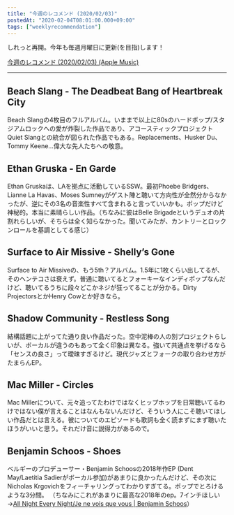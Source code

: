 ```yaml
---
title: "今週のレコメンド (2020/02/03)"
postedAt: "2020-02-04T08:01:00.000+09:00"
tags: ["weeklyrecommendation"]
---
```


しれっと再開。今年も毎週月曜日に更新(を目指)します！

[今週のレコメンド (2020/02/03) (Apple Music)](https://music.apple.com/jp/playlist/%E4%BB%8A%E9%80%B1%E3%81%AE%E3%83%AC%E3%82%B3%E3%83%A1%E3%83%B3%E3%83%89-2020-02-03/pl.u-pMyl79ECYZ07g6)

---

## Beach Slang - The Deadbeat Bang of Heartbreak City

Beach Slangの4枚目のフルアルバム。いままで以上に80sのハードポップ/スタジアムロックへの愛が炸裂した作品であり、アコースティックプロジェクトQuiet Slangとの統合が図られた作品でもある。Replacements、Husker Du、Tommy Keene…偉大な先人たちへの敬意。

## Ethan Gruska - En Garde

Ethan Gruskaは、LAを拠点に活動しているSSW。最初Phoebe Bridgers、Lianne La Havas、Moses Sumneyがゲスト陣と聴いて方向性が全然分からなかったが、逆にその3名の音楽性すべて含まれると言っていいかも。ポップだけど神秘的。本当に素晴らしい作品。（ちなみに彼はBelle Brigadeというデュオの片割れらしいが、そちらは全く知らなかった。聞いてみたが、カントリーとロックンロールを基調としてる感じ）

## Surface to Air Missive - Shelly’s Gone

Surface to Air Missiveの、もう5th？アルバム。1.5年に1枚くらい出してるが、そのヘンテコさは衰えず。普通に聴いてるとフォーキーなインディポップなんだけど、聴いてるうちに段々どこかネジが狂ってることが分かる。Dirty ProjectorsとかHenry Cowとか好きなら。

## Shadow Community - Restless Song

結構話題に上がってた通り良い作品だった。空中泥棒の人の別プロジェクトらしいが、ボーカルが違うのもあって全く印象は異なる。強いて共通点を挙げるなら「センスの良さ」って曖昧すぎるけど。現代ジャズとフォークの取り合わせ方がたまらんEP。

## Mac Miller - Circles

Mac Millerについて、元々追ってたわけではなくヒップホップを日常聴いてるわけではない僕が言えることはなんもないんだけど、そういう人にこそ聴いてほしい作品だとは言える。彼についてのエピソードも歌詞も全く読まずにまず聴いたほうがいいと思う。それだけ音に説得力があるので。

## Benjamin Schoos - Shoes

ベルギーのプロデューサー・Benjamin Schoosの2018年作EP (Dent May/Laetitia Sadierがボーカル参加)があまりに良かったんだけど、その次にNicholas Krgovichをフィーチャリングってわかりすぎてる。ポップでとろけるような3分間。 （ちなみにこれがあまりに最高な2018年のep。7インチほしい→[All Night Every Night/Je ne vois que vous | Benjamin Schoos](https://benjaminschoos.co.uk/album/all-night-every-night-je-ne-vois-que-vous)）